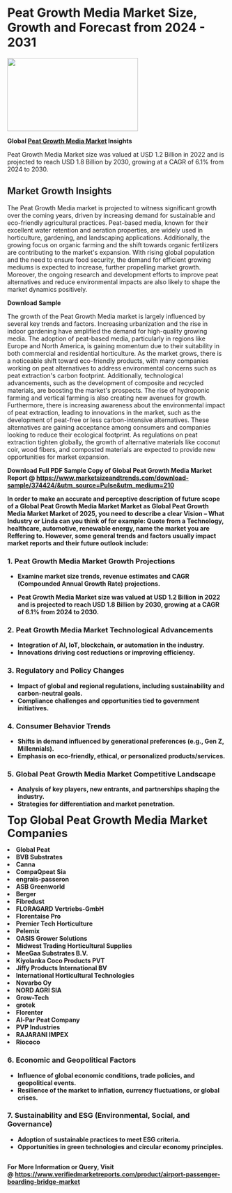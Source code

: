 <H1>Peat Growth Media Market Size, Growth and Forecast from 2024 - 2031</H1><img class="aligncenter size-medium wp-image-584254" src="https://thirdeyenews.in/wp-content/uploads/2024/09/Global-Market-Research-300x168.jpeg" alt="" width="300" height="168" /><p><strong>Global&nbsp;<a href="https://www.marketsizeandtrends.com/download-sample/374424/&amp;utm_source=Pulse&amp;utm_medium=210">Peat Growth Media Market</a> Insights</strong></p><p>Peat Growth Media Market size was valued at USD 1.2 Billion in 2022 and is projected to reach USD 1.8 Billion by 2030, growing at a CAGR of 6.1% from 2024 to 2030.</p><p><h2>Market Growth Insights</h2> <p>The Peat Growth Media market is projected to witness significant growth over the coming years, driven by increasing demand for sustainable and eco-friendly agricultural practices. Peat-based media, known for their excellent water retention and aeration properties, are widely used in horticulture, gardening, and landscaping applications. Additionally, the growing focus on organic farming and the shift towards organic fertilizers are contributing to the market's expansion. With rising global population and the need to ensure food security, the demand for efficient growing mediums is expected to increase, further propelling market growth. Moreover, the ongoing research and development efforts to improve peat alternatives and reduce environmental impacts are also likely to shape the market dynamics positively.</p> <p><strong>Download Sample</strong></p> <p>The growth of the Peat Growth Media market is largely influenced by several key trends and factors. Increasing urbanization and the rise in indoor gardening have amplified the demand for high-quality growing media. The adoption of peat-based media, particularly in regions like Europe and North America, is gaining momentum due to their suitability in both commercial and residential horticulture. As the market grows, there is a noticeable shift toward eco-friendly products, with many companies working on peat alternatives to address environmental concerns such as peat extraction's carbon footprint. Additionally, technological advancements, such as the development of composite and recycled materials, are boosting the market's prospects. The rise of hydroponic farming and vertical farming is also creating new avenues for growth. Furthermore, there is increasing awareness about the environmental impact of peat extraction, leading to innovations in the market, such as the development of peat-free or less carbon-intensive alternatives. These alternatives are gaining acceptance among consumers and companies looking to reduce their ecological footprint. As regulations on peat extraction tighten globally, the growth of alternative materials like coconut coir, wood fibers, and composted materials are expected to provide new opportunities for market expansion. <p><strong></p><p><span class=""><strong>Download Full PDF Sample Copy of Global Peat Growth Media Market Report</strong> @ <a href="https://www.marketsizeandtrends.com/download-sample/374424/&amp;utm_source=Pulse&amp;utm_medium=210" target="_blank">https://www.marketsizeandtrends.com/download-sample/374424/&amp;utm_source=Pulse&amp;utm_medium=210</a></span></p><p>In order to make an accurate and perceptive description of future scope of a Global&nbsp;Peat Growth Media Market Market as Global&nbsp;Peat Growth Media Market Market of 2025, you need to describe a clear Vision &ndash; What Industry or Linda can you think of for example: Quote from a Technology, healthcare, automotive, renewable energy, name the market you are Reffering to. However, some general trends and factors usually impact market reports and their future outlook include:</p><h3>1.&nbsp;<strong>Peat Growth Media Market Growth Projections</strong></h3><ul><li>Examine market size trends, revenue estimates and CAGR (Compounded Annual Growth Rate) projections.</li><li><p>Peat Growth Media Market size was valued at USD 1.2 Billion in 2022 and is projected to reach USD 1.8 Billion by 2030, growing at a CAGR of 6.1% from 2024 to 2030.</p></li></ul><h3>2.&nbsp;<strong>Peat Growth Media Market Technological Advancements</strong></h3><ul><li>Integration of AI, IoT, blockchain, or automation in the industry.</li><li>Innovations driving cost reductions or improving efficiency.</li></ul><h3>3.&nbsp;<strong>Regulatory and Policy Changes</strong></h3><ul><li>Impact of global and regional regulations, including sustainability and carbon-neutral goals.</li><li>Compliance challenges and opportunities tied to government initiatives.</li></ul><h3>4.&nbsp;<strong>Consumer Behavior Trends</strong></h3><ul><li>Shifts in demand influenced by generational preferences (e.g., Gen Z, Millennials).</li><li>Emphasis on eco-friendly, ethical, or personalized products/services.</li></ul><h3>5.&nbsp;<strong>Global Peat Growth Media Market Competitive Landscape</strong></h3><ul><li>Analysis of key players, new entrants, and partnerships shaping the industry.</li><li>Strategies for differentiation and market penetration.</li></ul><p data-pm-slice="1 1 []"><span style="color: inherit; font-family: inherit; font-size: 25px;">Top Global Peat Growth Media Market Companies</span></p><div class="" data-test-id=""><p><li>Global Peat</li><li> BVB Substrates</li><li> Canna</li><li> CompaQpeat Sia</li><li> engrais-passeron</li><li> ASB Greenworld</li><li> Berger</li><li> Fibredust</li><li> FLORAGARD Vertriebs-GmbH</li><li> Florentaise Pro</li><li> Premier Tech Horticulture</li><li> Pelemix</li><li> OASIS Grower Solutions</li><li> Midwest Trading Horticultural Supplies</li><li> MeeGaa Substrates B.V.</li><li> Kiyolanka Coco Products PVT</li><li> Jiffy Products International BV</li><li> International Horticultural Technologies</li><li> Novarbo Oy</li><li> NORD AGRI SIA</li><li> Grow-Tech</li><li> grotek</li><li> Florenter</li><li> Al-Par Peat Company</li><li> PVP Industries</li><li> RAJARANI IMPEX</li><li> Riococo</li></p></div><h3>6.&nbsp;<strong>Economic and Geopolitical Factors</strong></h3><ul><li>Influence of global economic conditions, trade policies, and geopolitical events.</li><li>Resilience of the market to inflation, currency fluctuations, or global crises.</li></ul><h3>7.&nbsp;<strong>Sustainability and ESG (Environmental, Social, and Governance)</strong></h3><ul><li>Adoption of sustainable practices to meet ESG criteria.</li><li>Opportunities in green technologies and circular economy principles.</li></ul><h2><strong style="font-size: 14px;">For More Information or Query, Visit @&nbsp;</strong><a style="background-color: #ffffff; font-size: 14px;" href="https://www.marketsizeandtrends.com/report/peat-growth-media-market/" target="_blank">https://www.verifiedmarketreports.com/product/airport-passenger-boarding-bridge-market</a></h2>
